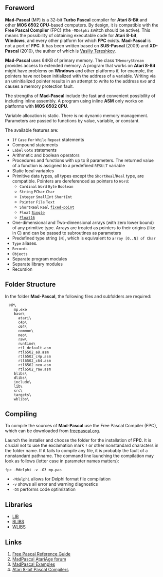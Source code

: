 ## Foreword

**Mad-Pascal** (MP) is a 32-bit **Turbo Pascal** compiler for **Atari 8-Bit** and other **MOS 6502 CPU**-based computers. By design, it is compatible with the **Free Pascal Compiler** (FPC) (the `-MDelphi` switch should be active). This means the possibility of obtaining executable code for **Atari 8-bit**, **Windows**, and every other platform for which **FPC** exists. **Mad-Pascal** is not a port of **FPC**. It has been written based on **SUB-Pascal** (2009) and **XD-Pascal** (2010), the author of which is [Vasiliy Tereshkov](mailto:vtereshkov@mail.ru).

**Mad-Pascal** uses 64KB of primary memory. The class `TMemoryStream` provides access to extended memory. A program that works on **Atari 8-Bit** might have problems on **Windows** and other platforms if, for example, the pointers have not been initialized with the address of a variable. Writing via an uninitialized pointer results in an attempt to write to the address `0x0` and causes a memory protection fault.

The strengths of **Mad-Pascal** include the fast and convenient possibility of including inline assembly. A program using inline **ASM** only works on platforms with **MOS 6502 CPU**.

Variable allocation is static. There is no dynamic memory management. Parameters are passed to functions by value, variable, or constant.

The available features are:

* `If` `Case` `For` `While` `Repeat` statements
* Compound statements
* `Label` `Goto` statements
* Arithmetic and boolean operators
* Procedures and functions with up to 8 parameters. The returned value of a function is assigned to a predefined `RESULT` variable
* Static local variables
* Primitive data types, all types except the `ShortReal`/`Real` type, are compatible. Pointers are dereferenced as pointers to `Word`:
    * `Cardinal` `Word` `Byte` `Boolean`
    * `String` `PChar` `Char`
    * `Integer` `SmallInt` `ShortInt`
    * `Pointer` `File` `Text`
    * `ShortReal` `Real` [`fixed-point`](https://en.wikipedia.org/wiki/Fixed-point_arithmetic)
    * `Float` [`Single`](https://en.wikipedia.org/wiki/Single-precision_floating-point_format)
    * [`Float16`](https://en.wikipedia.org/wiki/Half-precision_floating-point_format)
* One-dimensional and Two-dimensional arrays (with zero lower bound) of any primitive type. Arrays are treated as pointers to their origins (like in C) and can be passed to subroutines as parameters
* Predefined type string `[N]`, which is equivalent to `array [0..N] of Char`
* `Type` aliases.
* `Records`
* `Objects`
* Separate program modules
* Separate library modules
* Recursion

## Folder Structure

In the folder **Mad-Pascal**, the following files and subfolders are required:

```
  MP\
    mp.exe
    base\
      atari\
      c4p\
      c64\
      common\
      neo\
      raw\
      runtime\    
      rtl_default.asm
      rtl6502_a8.asm
      rtl6502_c4p.asm
      rtl6502_c64.asm
      rtl6502_neo.asm
      rtl6502_raw.asm
    blibs\
    dlibs\
    include\
    lib\
    src\
    targets\
    wblibs\
```

## Compiling

To compile the sources of **Mad-Pascal** use the Free Pascal Compiler (FPC), which can be downloaded from [freepascal.org](http://www.freepascal.org/).

Launch the installer and choose the folder for the installation of **FPC**. It is crucial not to use the exclamation mark `!` or other nonstandard characters in the folder name. If it fails to compile any file, it is probably the fault of a nonstandard pathname. The command line launching the compilation may look as follows (letter case in parameter names matters):

    fpc -Mdelphi -v -O3 mp.pas

* `-Mdelphi`     allows for Delphi format file compilation
* `-v`           shows all error and warning diagnostics
* `-O3`          performs code optimization

## Libraries

* [LIB](http://mads.atari8.info/library/doc/index.html)
* [BLIBS](https://bocianu.atari.pl/blog/blibs)
* [WLIBS](https://github.com/Ripjetski6502/A8MadPascalLibrary)

## Links

1. [Free Pascal Reference Guide](http://www.freepascal.org/docs-html/ref/ref.html#refch14.html)
2. [MadPascal AtariAge forum](http://atariage.com/forums/topic/240919-mad-pascal/)
3. [MadPascal Examples](http://atariage.com/forums/topic/243658-mad-pascal-examples/)
4. [Atari 8-bit Pascal Compilers](https://atariwiki.org/wiki/Wiki.jsp?page=Pascal)
